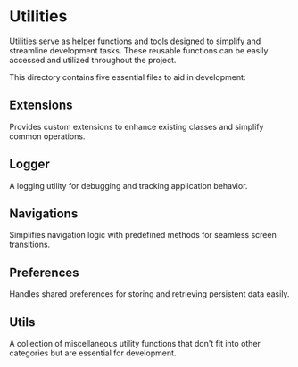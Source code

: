 # Utilities
Utilities serve as helper functions and tools designed to simplify and streamline development tasks. These reusable functions can be easily accessed and utilized throughout the project.

This directory contains five essential files to aid in development:

## Extensions
Provides custom extensions to enhance existing classes and simplify common operations.

## Logger
A logging utility for debugging and tracking application behavior.

## Navigations
Simplifies navigation logic with predefined methods for seamless screen transitions.

## Preferences
Handles shared preferences for storing and retrieving persistent data easily.

## Utils
A collection of miscellaneous utility functions that don't fit into other categories but are essential for development.